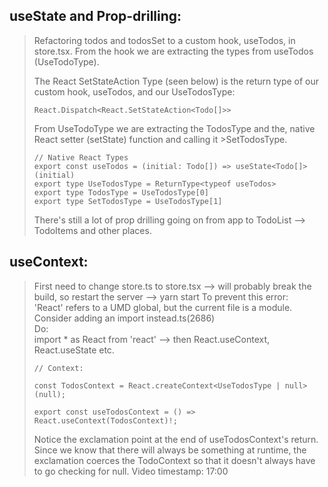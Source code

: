 ## useState and Prop-drilling:
> Refactoring todos and todosSet to a custom hook, useTodos, in store.tsx. From the hook we are extracting the types from useTodos (UseTodoType). 
> 
>
> The React SetStateAction Type (seen below) is the return type of our custom hook, useTodos, and our UseTodosType:
> ```
> React.Dispatch<React.SetStateAction<Todo[]>>
> ```
>From  UseTodoType we are extracting the TodosType and the, native React setter (setState) function and calling it >SetTodosType.
>```
>// Native React Types
> export const useTodos = (initial: Todo[]) => useState<Todo[]>(initial)
> export type UseTodosType = ReturnType<typeof useTodos>
> export type TodosType = UseTodosType[0]
> export type SetTodosType = UseTodosType[1]
>```
> There's still a lot of prop drilling going on from app to TodoList --> TodoItems
> and other places. 
>
## useContext:
> First need to change store.ts to store.tsx --> will probably break the build, so restart the server --> yarn start 
> To prevent this error:<br/> 
> 'React' refers to a UMD global, but the current file is a module. Consider adding an import instead.ts(2686)<br/>
> Do:<br/>
> import * as React from 'react' --> then React.useContext, React.useState etc. 
>```
> // Context:
>
> const TodosContext = React.createContext<UseTodosType | null>(null);
>
> export const useTodosContext = () => React.useContext(TodosContext)!;
>```
>Notice the exclamation point at the end of useTodosContext's return. 
> Since we know that there will always be something at runtime, the exclamation coerces the TodoContext so that it doesn't always
> have to go checking for null. Video timestamp: 17:00